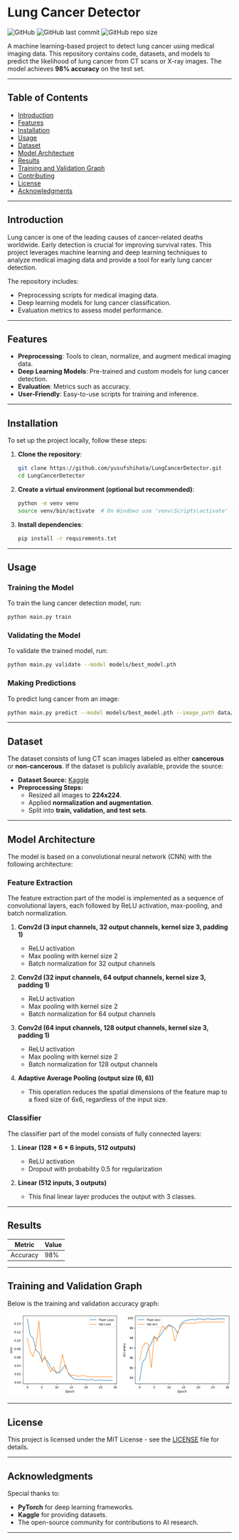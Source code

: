# Lung Cancer Detector

![GitHub](https://img.shields.io/github/license/yusufshihata/LungCancerDetector)
![GitHub last commit](https://img.shields.io/github/last-commit/yusufshihata/LungCancerDetector)
![GitHub repo size](https://img.shields.io/github/repo-size/yusufshihata/LungCancerDetector)

A machine learning-based project to detect lung cancer using medical imaging data. This repository contains code, datasets, and models to predict the likelihood of lung cancer from CT scans or X-ray images. The model achieves **98% accuracy** on the test set.

---

## Table of Contents
- [Introduction](#introduction)
- [Features](#features)
- [Installation](#installation)
- [Usage](#usage)
- [Dataset](#dataset)
- [Model Architecture](#model-architecture)
- [Results](#results)
- [Training and Validation Graph](#training-and-validation-graph)
- [Contributing](#contributing)
- [License](#license)
- [Acknowledgments](#acknowledgments)

---

## Introduction

Lung cancer is one of the leading causes of cancer-related deaths worldwide. Early detection is crucial for improving survival rates. This project leverages machine learning and deep learning techniques to analyze medical imaging data and provide a tool for early lung cancer detection.

The repository includes:
- Preprocessing scripts for medical imaging data.
- Deep learning models for lung cancer classification.
- Evaluation metrics to assess model performance.

---

## Features

- **Preprocessing**: Tools to clean, normalize, and augment medical imaging data.
- **Deep Learning Models**: Pre-trained and custom models for lung cancer detection.
- **Evaluation**: Metrics such as accuracy.
- **User-Friendly**: Easy-to-use scripts for training and inference.

---

## Installation

To set up the project locally, follow these steps:

1. **Clone the repository**:
   ```bash
   git clone https://github.com/yusufshihata/LungCancerDetector.git
   cd LungCancerDetector
   ```

2. **Create a virtual environment (optional but recommended)**:
   ```bash
   python -m venv venv
   source venv/bin/activate  # On Windows use 'venv\Scripts\activate'
   ```

3. **Install dependencies**:
   ```bash
   pip install -r requirements.txt
   ```

---

## Usage

### **Training the Model**
To train the lung cancer detection model, run:
```bash
python main.py train
```

### **Validating the Model**
To validate the trained model, run:
```bash
python main.py validate --model models/best_model.pth
```

### **Making Predictions**
To predict lung cancer from an image:
```bash
python main.py predict --model models/best_model.pth --image_path data/sample_image.jpg
```

---

## Dataset

The dataset consists of lung CT scan images labeled as either **cancerous** or **non-cancerous**. If the dataset is publicly available, provide the source:

- **Dataset Source:** [Kaggle](https://www.kaggle.com/)
- **Preprocessing Steps:**
  - Resized all images to **224x224**.
  - Applied **normalization and augmentation**.
  - Split into **train, validation, and test sets**.

---

## Model Architecture

The model is based on a convolutional neural network (CNN) with the following architecture:

### Feature Extraction
The feature extraction part of the model is implemented as a sequence of convolutional layers, each followed by ReLU activation, max-pooling, and batch normalization.

1. **Conv2d (3 input channels, 32 output channels, kernel size 3, padding 1)**
   - ReLU activation
   - Max pooling with kernel size 2
   - Batch normalization for 32 output channels

2. **Conv2d (32 input channels, 64 output channels, kernel size 3, padding 1)**
   - ReLU activation
   - Max pooling with kernel size 2
   - Batch normalization for 64 output channels

3. **Conv2d (64 input channels, 128 output channels, kernel size 3, padding 1)**
   - ReLU activation
   - Max pooling with kernel size 2
   - Batch normalization for 128 output channels

4. **Adaptive Average Pooling (output size (6, 6))**
   - This operation reduces the spatial dimensions of the feature map to a fixed size of 6x6, regardless of the input size.

### Classifier
The classifier part of the model consists of fully connected layers:

1. **Linear (128 * 6 * 6 inputs, 512 outputs)**
   - ReLU activation
   - Dropout with probability 0.5 for regularization

2. **Linear (512 inputs, 3 outputs)**
   - This final linear layer produces the output with 3 classes.

---

## Results

| Metric    | Value  |
|-----------|--------|
| Accuracy  | 98%    |

---

## Training and Validation Graph

Below is the training and validation accuracy graph:

![Training Graph](output/image.png)

---

## License

This project is licensed under the MIT License - see the [LICENSE](LICENSE) file for details.

---

## Acknowledgments

Special thanks to:
- **PyTorch** for deep learning frameworks.
- **Kaggle** for providing datasets.
- The open-source community for contributions to AI research.

---
